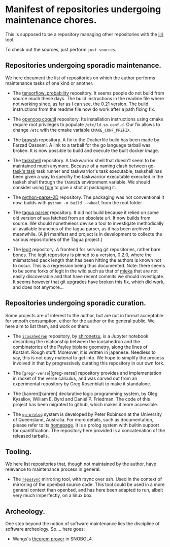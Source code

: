 Manifest of repositories undergoing maintenance chores.
=======================================================

This is supposed to be a repository managing other repositories with the
[jiri][jiri] tool.

[jiri]: https://fuchsia.googlesource.com/jiri

To check out the sources, just perform `just sources`.


Repositories undergoing sporadic maintenance.
---------------------------------------------

We here document the  list of repositories on which the  author performs maintenance tasks
of one kind or another.

*  The [tensorflow_probability][tf-prob]  repository. It  seems people  do not  build from
source much these days. The build instructions in the readme file where not working since,
as far as I can see, the 0.21 version.  The build instructions from the readme file now do
work after a path fixing fix.

* The  [opencog cogutil][cogutil]  repository. Its  installation instructions  using cmake
require root privileges  to populate `/etc/ld.so.conf.d`. Our fix allows  to change `/etc`
with the cmake variable `CMAKE_CONF_PREFIX`.

* The [browsh][browsh] repository.  A fix to the Dockerfile build has  been made by Farzad
Qassemi. A link to a tarball for the go language tarball was broken. It is now possible to
build and execute the built docker image.

*  The [taskshell][taskshell]  repository. A  taskwarrior shell  that doesn't  seem to  be
maintained much anymore. Because of a  naming clash between [go-task's task][go-task] task
runner and taskwarrior's task  executable, taskshell has been given a  way to specifiy the
taskwarrior  executable executed  in the  tasksh shell  through the  `TASKBIN` environment
variable. We should consider using [fpm][fpm] to give a shot at packaging it.

* The  [python-parse-2D][parse2D] repository. The  packaging was not conventional  It now.
builds with `python -m build --wheel` from the root folder                               .

* The [tagua parser][tagua-parser] repository. It did  not build because it relied on some
old version of  `nom` fetched from an obsolete  url. It now builds from  source. We should
nonetheless devise a tool to investigate  methodically all available branches of the tagua
parser, as it has been archived meanwhile.  (A jiri manifest and project is in development
to collecte the various reposritories of the Tagua project.)

* The  [legit][legit] repository.  A frontend  for serving  git repositories,  rather bare
bones. The  legit repository  is pinned  to a  version, 0.2.0,  where the  mismatched pack
length that has been hitting the authors is known not to occur. This is a regression being
thus documented. Note: there seems  to be some forks of legit in the  wild such as that of
[mleka][legit-mleka] that  are not  easily discoverable  and that  have recent  commits we
should investigate.  It seems however  that git upgrades have  broken this fix,  which did
work, and does not anymore...

[tf-prob]: https://github.com/gl-yziquel/probability
[cogutil]: https://github.com/gl-yziquel/cogutil
[browsh]: https://github.com/gl-yziquel/browsh
[legit]: https://github.com/gl-yziquel/legit
[legit-mleka]: https://mleku.net/legit
[taskshell]: https://github.com/gl-yziquel/taskshell
[go-task]: https://github.com/go-task/task
[fpm]: https://github.com/jordansissel/fpm
[parse2D]: https://github.com/gl-yziquel/python-parse-2d
[tagua-parser]: https://github.com/gl-yziquel/parser


Repositories undergoing sporadic curation.
------------------------------------------

Some projects are of  interest to the author, but are not in  format acceptable for smooth
consumption, either for  the author or the general  public. We here aim to  list them, and
work on them:

* The [`icosahedron`][icosahedron] repository, by [shironetsu][icosahedron-shironetsu],  is  a  Jupyter  notebook  describing  the
relationship between the icosahedron and the combinatorics of the Payley biplane geometry,
along the lines of Kostant. Rough stuff.  Moreover, it is written in japanese. Needless to
say, this is  not easy material to get  into. We hope to simplify the  process involved in
that by progressively curating this repository in our own fork.

* The [`gregr-verse`][greg-verse] repository provides and implementation in racket of the verse calculus, and was carved out from an experimental repository by Greg Rosenblatt to make it standalone.

* The [kanren][kanren] declarative logic programming  system, by Oleg Kyseliov, William E.
Byrd and Daniel P.  Friedman. The code of this project has been  migrated to github, which
makes it more accessible.

* The  [`qu-prolog`][qu-prolog] system is  developed by  Peter Robinson at  the University
of  Queensland, Australia.  For  more  details, such  as  documentation,  please refer  to
its  [homepage][qu-prolog-homepage].  It is  a  prolog  system  with builtin  support  for
quantification. The repository here provided is a concatenation of the released tarballs.

[icosahedron]: https://github.com/gl-yziquel/icosahedron.git
[icosahedron-shironetsu]: https://github.com/shironetsu/icosahedron.git
[gregr-verse]: https://github.com/gl-yziquel/gregr-verse
[qu-prolog]: https://github.com/gl-yziquel/qu-prolog
[qu-prolog-homepage]: https://staff.itee.uq.edu.au/pjr/HomePages/QuPrologHome.html


Tooling.
--------

We here  list repositories that,  though not maintained by  the author, have  relevance to
maintenance process in general:

* The [`reposync`][reposync] mirroring  tool, with rsync over ssh. Used  in the context of
mirroring of the  openbsd source code. This tool  could be used in a  more general context
than openbsd, and has  here been adapted to run, albeit very much  imperfectly, on a linux
box.

[reposync]: https://github.com/gl-yziquel/reposync


Archeology.
-----------

One  step beyond  the  notion of  software  maintenance lies  the  discipline of  software
archeology. So.... here goes:

* Wangs's [theorem prover][wang] in SNOBOL4.

[wang]: https://github.com/gl-yziquel/wang-prover-snobol4
